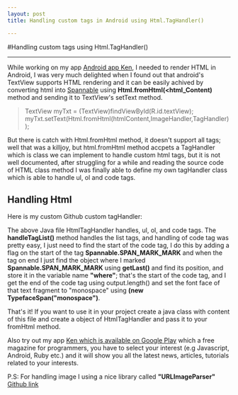 ```yaml
---
layout: post
title: Handling custom tags in Android using Html.TagHandler()

---
```


#Handling custom tags using Html.TagHandler()

---
While working on my app [Android app Ken](https://play.google.com/store/apps/details?id=com.mohammedlakkadshaw.ken&hl=en), I needed to render HTML in Android, I was very much delighted when I found out that android's TextView supports HTML rendering and it can be easily achived by converting html into [Spannable](http://developer.android.com/reference/android/text/Spannable.html) using **Html.fromHtml(<html_Content)** method and sending it to TextView's setText method.
> TextView myTxt = (TextView)findViewById(R.id.textView);
> myTxt.setText(Html.fromHtml(htmlContent,ImageHandler,TagHandler));


But there is catch with Html.fromHtml method, it doesn't support all tags; well that was a killjoy, but html.fromHtml method accpets a TagHandler which is class we can implement to handle custom html tags, but it is not well documented, after struggling for a while and reading the source code of HTML class method I was finally able to define my own tagHandler class which is able to handle ul, ol and code tags.

## Handling Html

Here is my custom Github custom tagHandler:
<script src="https://gist.github.com/mlakkadshaw/5983704.js"></script>

The above Java file HtmlTagHandler handles, ul, ol, and code tags. 
The **handleTagList()** method handles the list tags, and handling of code tag was pretty easy, I just need to find the start of the code tag, I do this by adding a flag on the start of the tag **Spannable.SPAN_MARK_MARK** and when the tag on end I just find the object where I marked **Spannable.SPAN_MARK_MARK** using **getLast()** and find its position, and store it in the variable name **"where"**; that's the start of the code tag, and I get the end of the code tag using output.length() and set the font face of that text fragment to "monospace" using **(new TypefaceSpan("monospace")**.

That's it! If you want to use it in your project create a java class with content of this file and create a object of HtmlTagHandler and pass it to your fromHtml method.

Also try out my app [Ken which is available on Google Play](https://play.google.com/store/apps/details?id=com.mohammedlakkadshaw.ken&hl=en) which a free magazine for programmers, you have to select your interest (e.g Javascript, Android, Ruby etc.) and it will show you all the latest news, articles, tutorials related to your interests.

P.S: For handling image I using a nice library called **"URLImageParser"** [Github link](https://gist.github.com/Antarix/4167655)
